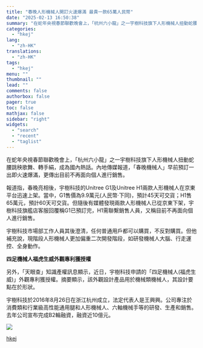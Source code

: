 ```yaml
---
title: "春晚人形機械人開訂火速爆滿 最貴一款65萬人民幣"
date: "2025-02-13 16:50:38"
summary: "在蛇年央視春節聯歡晚會上，「杭州六小龍」之一宇樹科技旗下人形機械人扭動蛇腰跳秧歌舞、轉手絹，成為國內..."
categories:
  - "hkej"
lang:
  - "zh-HK"
translations:
  - "zh-HK"
tags:
  - "hkej"
menu: ""
thumbnail: ""
lead: ""
comments: false
authorbox: false
pager: true
toc: false
mathjax: false
sidebar: "right"
widgets:
  - "search"
  - "recent"
  - "taglist"
---
```


在蛇年央視春節聯歡晚會上，「杭州六小龍」之一宇樹科技旗下人形機械人扭動蛇腰跳秧歌舞、轉手絹，成為國內熱話。內地傳媒報道，「春晚機械人」早前預訂一出即火速爆滿，更傳出目前不再面向個人進行銷售。

報道指，春晚亮相後，宇樹科技的Unitree G1及Unitree H1兩款人形機械人在京東平台迅速上架。當中，G1售價為9.9萬元(人民幣‧下同)，預計45天可交貨；H1售65萬元，預計60天可交貨。但隨後有媒體發現兩款人形機械人已從京東下架，宇樹科技旗艦店客服回覆稱G1已預訂完，H1需聯繫銷售人員，又稱目前不再面向個人進行銷售。

宇樹科技市場部工作人員其後澄清，任何普通用戶都可以購買，不反對購買。但他補充說，現階段人形機械人更加偏重二次開發階段，如研發機械人大腦、行走運控、全身動作。

**四足機械人福虎生威外觀專利獲授權**

另外，「天眼查」知識產權訊息顯示，近日，宇樹科技申請的「四足機械人(福虎生威)」外觀專利獲授權。摘要顯示，該外觀設計產品用於機械類機械人，其設計要點在於形狀。

宇樹科技於2016年8月26日在浙江杭州成立，法定代表人是王興興。公司專注於消費類和行業級高性能通用腿和人形機械人、六軸機械手等的研發、生產和銷售。去年公司宣布完成B2輪融資，融資近10億元。



[![](https://static.hkej.com/hkej/images/2025/02/13/3998770_a107a23c3df3831fe9381bd5f859c4ac_620.jpg)](https://static.hkej.com/hkej/images/2025/02/13/3998770_a107a23c3df3831fe9381bd5f859c4ac.jpg "宇樹科技四足機械人(福虎生威)外觀專利獲授權。(網上圖片)")

[hkej](https://www2.hkej.com/instantnews/china/article/3998770/%E6%98%A5%E6%99%9A%E4%BA%BA%E5%BD%A2%E6%A9%9F%E6%A2%B0%E4%BA%BA%E9%96%8B%E8%A8%82%E7%81%AB%E9%80%9F%E7%88%86%E6%BB%BF+%E6%9C%80%E8%B2%B4%E4%B8%80%E6%AC%BE65%E8%90%AC%E4%BA%BA%E6%B0%91%E5%B9%A3)
